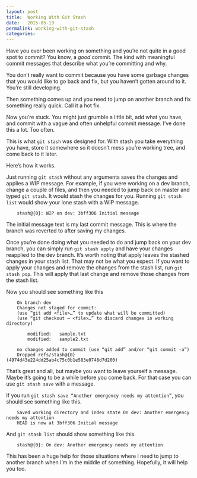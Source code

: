 ```yaml
---
layout: post
title:  Working With Git Stash
date:   2015-05-19
permalink: working-with-git-stash
categories:
---
```


Have you ever been working on something and you’re not quite in a good spot to commit? You know, a *good* commit. The kind with meaningful commit messages that describe what you’re committing and why.

You don’t really want to commit because you have some garbage changes that you would like to go back and fix, but you haven’t gotten around to it. You’re still developing.

Then something comes up and you need to jump on another branch and fix something really quick. Call it a hot fix.

Now you’re stuck. You might just grumble a little bit, add what you have, and commit with a vague and often unhelpful commit message. I’ve done this a lot. Too often.

This is what `git stash` was designed for. With stash you take everything you have, store it somewhere so it doesn’t mess you’re working tree, and come back to it later.

Here’s how it works.

Just running `git stash` without any arguments saves the changes and applies a WIP message. For example, if you were working on a dev branch, change a couple of files, and then you needed to jump back on master and typed `git stash`. It would stash the changes for you. Running `git stash list` would show your lone stash with a WIP message.

		stash@{0}: WIP on dev: 3bff306 Initial message

The initial message text is my last commit message. This is where the branch was reverted to after saving my changes.

Once you’re done doing what you needed to do and jump back on your dev branch, you can simply run `git stash apply` and have your changes reapplied to the dev branch. It’s worth noting that apply leaves the stashed changes in your stash list. That may not be what you expect. If you want to apply your changes and remove the changes from the stash list, run `git stash pop`. This will apply that last change and remove those changes from the stash list.

Now you should see something like this

		On branch dev
		Changes not staged for commit:
  		(use “git add <file>…” to update what will be committed)
  		(use “git checkout — <file>…” to discard changes in working directory)

			modified:   sample.txt
			modified:   sample2.txt

		no changes added to commit (use “git add” and/or “git commit -a”)
		Dropped refs/stash@{0} 			(4974d43e224dd25ab4c75c0b1e583e0748d7d200)

That’s great and all, but maybe you want to leave yourself a message. Maybe it’s going to be a while before you come back. For that case you can use `git stash save` with a message.

If you run `git stash save “Another emergency needs my attention”`, you should see something like this.

		Saved working directory and index state On dev: Another emergency needs my attention
		HEAD is now at 3bff306 Initial message

And `git stash list` should show something like this.

		stash@{0}: On dev: Another emergency needs my attention

This has been a huge help for those situations where I need to jump to another branch when I’m in the middle of something. Hopefully, it will help you too.

